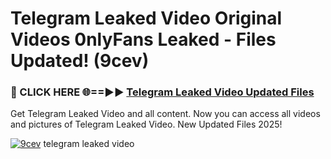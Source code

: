 # Telegram Leaked Video Original Videos 0nlyFans Leaked - Files Updated! (9cev)

<h3>🔴 CLICK HERE 🌐==►► <a href="https://tinyurl.com/2wckxsce" rel="nofollow">Telegram Leaked Video Updated Files</a></h3>

Get Telegram Leaked Video and all content. Now you can access all videos and pictures of Telegram Leaked Video. New Updated Files 2025!

[![9cev](https://i.imgur.com/AFduVYN.gif)](https://tinyurl.com/2wckxsce)
telegram leaked video